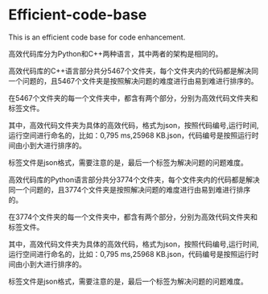 # Efficient-code-base
This is an efficient code base for code enhancement.

高效代码库分为Python和C++两种语言，其中两者的架构是相同的。



高效代码库的C++语言部分共分5467个文件夹，每个文件夹内的代码都是解决同一个问题的，且5467个文件夹是按照解决问题的难度进行由易到难进行排序的。

在5467个文件夹的每一个文件夹中，都含有两个部分，分别为高效代码文件夹和标签文件。

其中，高效代码文件夹为具体的高效代码，格式为json，按照代码编号,运行时间,运行空间进行命名的，比如：0,795 ms,25968 KB.json，代码编号是按照运行时间由小到大进行排序的。

标签文件是json格式，需要注意的是，最后一个标签为解决问题的问题难度。




高效代码库的Python语言部分共分3774个文件夹，每个文件夹内的代码都是解决同一个问题的，且3774个文件夹是按照解决问题的难度进行由易到难进行排序的。

在3774个文件夹的每一个文件夹中，都含有两个部分，分别为高效代码文件夹和标签文件。
	
其中，高效代码文件夹为具体的高效代码，格式为json，按照代码编号,运行时间,运行空间进行命名的，比如：0,795 ms,25968 KB.json，代码编号是按照运行时间由小到大进行排序的。

标签文件是json格式，需要注意的是，最后一个标签为解决问题的问题难度。

